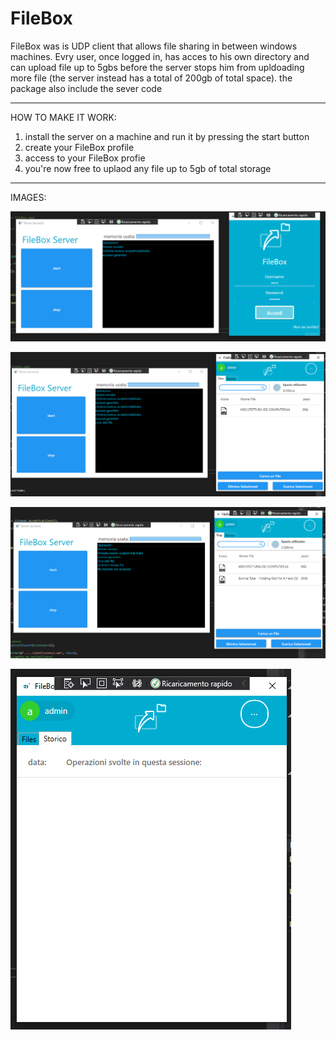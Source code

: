 # FileBox
 FileBox was is UDP client that allows file sharing in between windows machines. Evry user, once logged in, has acces to his own directory and can upload file up to 5gbs before the server stops him from upldoading more file (the server instead has a total of 200gb of total space). the package also include the sever code 
 
 --------------------------------------------------------------------------------------------------------------------------------------------------------------------------------

HOW TO MAKE IT WORK:
1. install the server on a machine and run it by pressing the start button
2. create your FileBox profile
3. access to your FileBox profie
4. you're now free to uplaod any file up to 5gb of total storage

 --------------------------------------------------------------------------------------------------------------------------------------------------------------------------------

IMAGES:

![alt text](https://github.com/VR3ED/FIleBox/blob/main/screenshots/Cattura.PNG?raw=true)

![alt text](https://github.com/VR3ED/FIleBox/blob/main/screenshots/Cattura1.PNG?raw=true)

![alt text](https://github.com/VR3ED/FIleBox/blob/main/screenshots/Cattura4.PNG?raw=true)

![alt text](https://github.com/VR3ED/FIleBox/blob/main/screenshots/Cattura3.PNG?raw=true)



